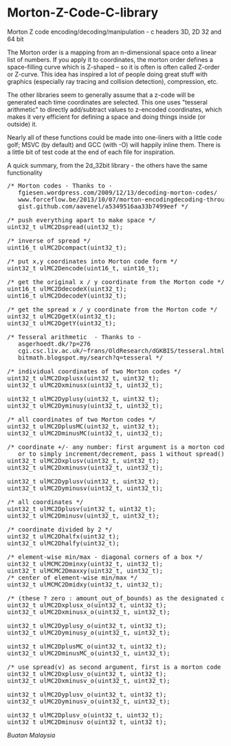 # Morton-Z-Code-C-library
Morton Z code encoding/decoding/manipulation - c headers 3D, 2D 32 and 64 bit

The Morton order is a mapping from an n-dimensional space onto a linear list 
of numbers. If you apply it to coordinates, the morton order defines a 
space-filling curve which is Z-shaped – so it is often is often called Z-order 
or Z-curve. This idea has inspired a lot of people doing great stuff with 
graphics (especially ray tracing and collision detection), compression, etc.

The other libraries seem to generally assume that a z-code will be generated 
each time coordinates are selected. This one uses "tesseral arithmetic" to 
directly add/subtract values to z-encoded coordinates, which makes it very 
efficient for defining a space and doing things inside (or outside) it. 

Nearly all of these functions could be made into one-liners with a little 
code golf; MSVC (by default) and GCC (with -O) will happily inline them. 
There is a little bit of test code at the end of each file for inspiration. 

A quick summary, from the 2d_32bit library - the others have the same functionality
<pre>
/* Morton codes - Thanks to -
   fgiesen.wordpress.com/2009/12/13/decoding-morton-codes/
   www.forceflow.be/2013/10/07/morton-encodingdecoding-through-bit-interleaving-implementations/
   gist.github.com/aavenel/a5349516aa33b7499eef */

/* push everything apart to make space */
uint32_t ulMC2Dspread(uint32_t);

/* inverse of spread */
uint16_t ulMC2Dcompact(uint32_t);

/* put x,y coordinates into Morton code form */
uint32_t ulMC2Dencode(uint16_t, uint16_t);

/* get the original x / y coordinate from the Morton code */
uint16_t ulMC2DdecodeX(uint32_t);
uint16_t ulMC2DdecodeY(uint32_t);

/* get the spread x / y coordinate from the Morton code */
uint32_t ulMC2DgetX(uint32_t);
uint32_t ulMC2DgetY(uint32_t);

/* Tesseral arithmetic  - Thanks to -
   asgerhoedt.dk/?p=276
   cgi.csc.liv.ac.uk/~frans/OldResearch/dGKBIS/tesseral.html
   bitmath.blogspot.my/search?q=tesseral */

/* individual coordinates of two Morton codes */
uint32_t ulMC2Dxplusx(uint32_t, uint32_t);
uint32_t ulMC2Dxminusx(uint32_t, uint32_t);

uint32_t ulMC2Dyplusy(uint32_t, uint32_t);
uint32_t ulMC2Dyminusy(uint32_t, uint32_t);

/* all coordinates of two Morton codes */
uint32_t ulMC2DplusMC(uint32_t, uint32_t);
uint32_t ulMC2DminusMC(uint32_t, uint32_t);

/* coordinate +/- any number: first argument is a morton code, second is spread(v) 
   or to simply increment/decrement, pass 1 without spread() as the second argument */
uint32_t ulMC2Dxplusv(uint32_t, uint32_t);
uint32_t ulMC2Dxminusv(uint32_t, uint32_t);

uint32_t ulMC2Dyplusv(uint32_t, uint32_t);
uint32_t ulMC2Dyminusv(uint32_t, uint32_t);

/* all coordinates */
uint32_t ulMC2Dplusv(uint32_t, uint32_t);
uint32_t ulMC2Dminusv(uint32_t, uint32_t);

/* coordinate divided by 2 */
uint32_t ulMC2Dhalfx(uint32_t);
uint32_t ulMC2Dhalfy(uint32_t);

/* element-wise min/max - diagonal corners of a box */
uint32_t ulMCMC2Dminxy(uint32_t, uint32_t);
uint32_t ulMCMC2Dmaxxy(uint32_t, uint32_t); 
/* center of element-wise min/max */ 
uint32_t ulMCMC2Dmidxy(uint32_t, uint32_t);

/* (these ? zero : amount_out_of_bounds) as the designated coordinate */
uint32_t ulMC2Dxplusx_o(uint32_t, uint32_t);
uint32_t ulMC2Dxminusx_o(uint32_t, uint32_t);

uint32_t ulMC2Dyplusy_o(uint32_t, uint32_t);
uint32_t ulMC2Dyminusy_o(uint32_t, uint32_t);

uint32_t ulMC2DplusMC_o(uint32_t, uint32_t);
uint32_t ulMC2DminusMC_o(uint32_t, uint32_t);

/* use spread(v) as second argument, first is a morton code */
uint32_t ulMC2Dxplusv_o(uint32_t, uint32_t);
uint32_t ulMC2Dxminusv_o(uint32_t, uint32_t);

uint32_t ulMC2Dyplusv_o(uint32_t, uint32_t);
uint32_t ulMC2Dyminusv_o(uint32_t, uint32_t);

uint32_t ulMC2Dplusv_o(uint32_t, uint32_t);
uint32_t ulMC2Dminusv_o(uint32_t, uint32_t);
</pre>

<i>Buatan Malaysia</i>
